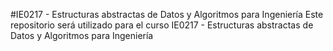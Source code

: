 #IE0217 - Estructuras abstractas de Datos y Algoritmos para Ingeniería
Este repositorio será utilizado para el curso IE0217 - Estructuras abstractas de Datos y Algoritmos para Ingeniería

